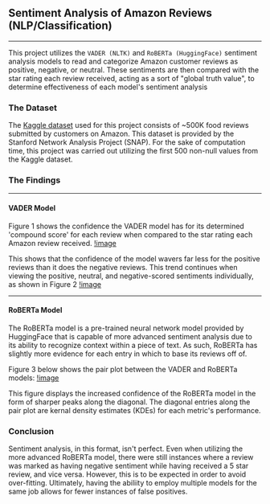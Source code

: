 ## Sentiment Analysis of Amazon Reviews (NLP/Classification)

---

This project utilizes the ```VADER (NLTK)``` and ```RoBERTa (HuggingFace)``` sentiment analysis models to read and categorize Amazon customer reviews as positive, negative, or neutral. These sentiments are then compared with the star rating each review received, acting as a sort of "global truth value", to determine effectiveness of each model's sentiment analysis

### The Dataset

The [Kaggle dataset](https://www.kaggle.com/datasets/snap/amazon-fine-food-reviews) used for this project consists of ~500K food reviews submitted by customers on Amazon. This dataset is provided by the Stanford Network Analysis Project (SNAP). For the sake of computation time, this project was carried out utilizing the first 500 non-null values from the Kaggle dataset.

### The Findings

---

#### VADER Model
Figure 1 shows the confidence the VADER model has for its determined 'compound score' for each review when compared to the star rating each Amazon review received. 
[!image](fig-images/Vader%20-%20compound%20vs%20score.png)

This shows that the confidence of the model wavers far less for the positive reviews than it does the negative reviews. This trend continues when viewing the positive, neutral, and negative-scored sentiments individually, as shown in Figure 2
[!image](fig-images/Vader%20-%20each%20vs%20score.png)

---

#### RoBERTa Model

The RoBERTa model is a pre-trained neural network model provided by HuggingFace that is capable of more advanced sentiment analysis due to its ability to recognize context within a piece of text. As such, RoBERTa has slightly more evidence for each entry in which to base its reviews off of.

Figure 3 below shows the pair plot between the VADER and RoBERTa models:
[!image](fig-images/Vader%20-%20Roberta%20vs%20vader.png)

This figure displays the increased confidence of the RoBERTa model in the form of sharper peaks along the diagonal. The diagonal entries along the pair plot are kernal density estimates (KDEs) for each metric's performance.

### Conclusion

Sentiment analysis, in this format, isn't perfect. Even when utilizing the more advanced RoBERTa model, there were still instances where a review was marked as having negative sentiment while having received a 5 star review, and vice versa. However, this is to be expected in order to avoid over-fitting. Ultimately, having the abiliity to employ multiple models for the same job allows for fewer instances of false positives.
